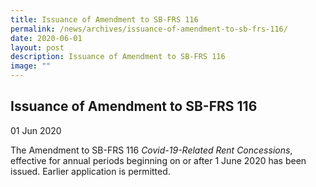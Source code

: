 ```yaml
---
title: Issuance of Amendment to SB-FRS 116
permalink: /news/archives/issuance-of-amendment-to-sb-frs-116/
date: 2020-06-01
layout: post
description: Issuance of Amendment to SB-FRS 116
image: ""
---
```

Issuance of Amendment to SB-FRS 116
-----------------------------------

01 Jun 2020

The Amendment to SB-FRS 116 _Covid-19-Related Rent Concessions_, effective for annual periods beginning on or after 1 June 2020 has been issued. Earlier application is permitted.